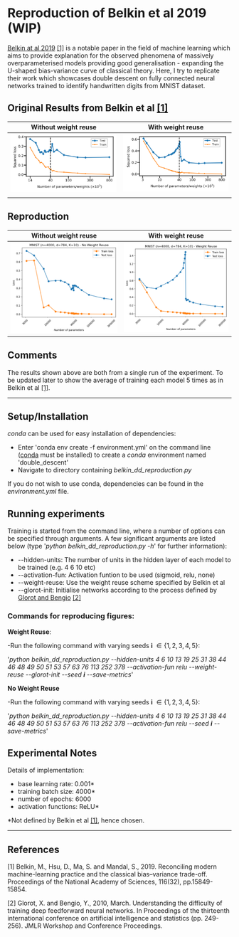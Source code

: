 # Reproduction of Belkin et al 2019 (WIP)

<a href="https://www.pnas.org/doi/full/10.1073/pnas.1903070116">Belkin at al 2019</a> [[1]](#1) is a notable paper in the field of machine learning which aims to provide explanation for the observed phenomena of massively overparameterised models providing good generalisation - expanding the U-shaped bias-variance curve of classical theory. Here, I try to replicate their work which showcases double descent on fully connected neural networks trained to identify handwritten digits from MNIST dataset.

## Original Results from Belkin et al [[1]](#1)
|Without weight reuse | With weight reuse |
|:-------------------:|:-----------------:|
| ![Losses without weight reuse](./figures/belkin_no_weight_reuse.png) | ![Losses with weight reuse](./figures/belkin_weight_reuse.png) |
|||
## Reproduction
|Without weight reuse | With weight reuse |
|:-------------------:|:-----------------:|
| ![Losses without weight reuse](./figures/no_weight_reuse_dd.png) | ![Losses with weight reuse](./figures/weight_reuse_dd.png) |

## Comments

The results shown above are both from a single run of the experiment. To be updated later to show the average of training each model 5 times as in Belkin et al [[1]](#1). 

-----

## Setup/Installation

*conda* can be used for easy installation of dependencies:
- Enter 'conda env create -f environment.yml' on the command line (<a href="https://docs.conda.io/en/latest/miniconda.html">conda</a> must be installed) to create a *conda* environment named 'double_descent'
- Navigate to directory containing *belkin_dd_reproduction.py*

If you do not wish to use conda, dependencies can be found in the *environment.yml* file. 

## Running experiments

Training is started from the command line, where a number of options can be specified through arguments. A few significant arguments are listed below (type '*python belkin_dd_reproduction.py -h*' for further information):
- --hidden-units: The number of units in the hidden layer of each model to be trained (e.g. 4 6 10 etc)
- --activation-fun: Activation funtion to be used (sigmoid, relu, none)
- --weight-reuse: Use the weight reuse scheme specified by Belkin et al
- --glorot-init: Initialise networks according to the process defined by <a href="http://proceedings.mlr.press/v9/glorot10a">Glorot and Bengio</a> [[2]](#2)

### Commands for reproducing figures:
**Weight Reuse**:

-Run the following command with varying seeds **i** $\in \{1,2,3,4,5\}$:

'*python belkin_dd_reproduction.py --hidden-units 4 6 10
 13 19 25 31 38 44 46 48 49 50 51 53 57 63 76 113 252 378 --activation-fun relu --weight-reuse --glorot-init --seed **i** --save-metrics*'

**No Weight Reuse**

-Run the following command with varying seeds **i** $\in \{1,2,3,4,5\}$:

'*python belkin_dd_reproduction.py --hidden-units 4 6 10
 13 19 25 31 38 44 46 48 49 50 51 53 57 63 76 113 252 378 --activation-fun relu --seed **i** --save-metrics*'

## Experimental Notes
Details of implementation:
- base learning rate: 0.001*
- training batch size: 4000*
- number of epochs: 6000
- activation functions: ReLU*

*Not defined by Belkin et al [[1]](#1), hence chosen.

---
## References
<a id="1">[1]</a>
Belkin, M., Hsu, D., Ma, S. and Mandal, S., 2019. Reconciling modern machine-learning practice and the classical bias–variance trade-off. Proceedings of the National Academy of Sciences, 116(32), pp.15849-15854.

<a id="2">[2]</a>
Glorot, X. and Bengio, Y., 2010, March. Understanding the difficulty of training deep feedforward neural networks. In Proceedings of the thirteenth international conference on artificial intelligence and statistics (pp. 249-256). JMLR Workshop and Conference Proceedings.